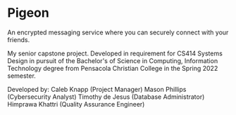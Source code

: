 # Pigeon
An encrypted messaging service where you can securely connect with your friends.

My senior capstone project. Developed in requirement for CS414 Systems Design in pursuit of the Bachelor's of Science in Computing, Information Technology degree from Pensacola Christian College in the Spring 2022 semester.

Developed by:
  Caleb Knapp       (Project Manager)
  Mason Phillips    (Cybersecurity Analyst)
  Timothy de Jesus  (Database Administrator)
  Himprawa Khattri  (Quality Assurance Engineer)
